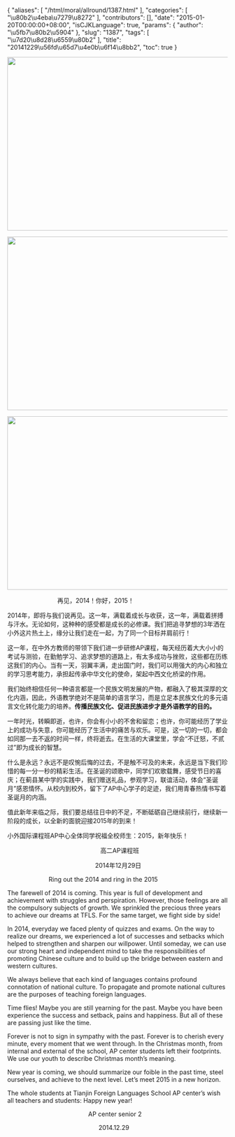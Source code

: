 {
    "aliases": [
        "/html/moral/allround/1387.html"
    ],
    "categories": [
        "\u80b2\u4eba\u7279\u8272"
    ],
    "contributors": [],
    "date": "2015-01-20T00:00:00+08:00",
    "isCJKLanguage": true,
    "params": {
        "author": "\u5fb7\u80b2\u5904"
    },
    "slug": "1387",
    "tags": [
        "\u7d20\u8d28\u6559\u80b2"
    ],
    "title": "20141229\u56fd\u65d7\u4e0b\u6f14\u8bb2",
    "toc": true
}


<img
    src="https://cdn.tfls.online/mirror/full/ddefc64379fc4f836923bdda7f58f6e2d8dd3987.jpg"
    style="display:block;margin-left:auto;margin-right:auto;"
    decoding="async"
    fetchpriority="auto"
    loading="lazy"
    height="397"
    width="600"
/>





<img
    src="https://cdn.tfls.online/mirror/full/2c27aa9b5ad7009023689bdd7ff079dc97e3f518.jpg"
    style="display:block;margin-left:auto;margin-right:auto;"
    decoding="async"
    fetchpriority="auto"
    loading="lazy"
    height="397"
    width="600"
/>





<img
    src="https://cdn.tfls.online/mirror/full/db2423311ba0f14f6a82288c798d30a2e0895e8e.jpg"
    style="display:block;margin-left:auto;margin-right:auto;"
    decoding="async"
    fetchpriority="auto"
    loading="lazy"
    height="397"
    width="600"
/>




  





                             再见，2014！你好，2015！




2014年，即将与我们说再见。这一年，满载着成长与收获，这一年，满载着拼搏与汗水。无论如何，这种种的感受都是成长的必修课。我们把追寻梦想的3年洒在小外这片热土上，缘分让我们走在一起，为了同一个目标并肩前行！




这一年，在中外方教师的带领下我们进一步研修AP课程，每天经历着大大小小的考试与测验，在勤勉学习、追求梦想的道路上，有太多成功与挫败，这些都在历练这我们的内心。当有一天，羽翼丰满，走出国门时，我们可以用强大的内心和独立的学习思考能力，承担起传承中华文化的使命，架起中西文化桥梁的作用。




我们始终相信任何一种语言都是一个民族文明发展的产物，都融入了极其深厚的文化内涵，因此，外语教学绝对不是简单的语言学习，而是立足本民族文化的多元语言文化转化能力的培养。**传播民族文化、促进民族进步才是外语教学的目的。**




一年时光，转瞬即逝，也许，你会有小小的不舍和留恋；也许，你可能经历了学业上的成功与失意，你可能经历了生活中的痛苦与欢乐。可是，这一切的一切，都会如同那一去不返的时间一样，终将逝去。在生活的大课堂里，学会“不迁怒，不贰过”即为成长的智慧。




什么是永远？永远不是叹惋后悔的过去，不是触不可及的未来，永远是当下我们珍惜的每一分一秒的精彩生活。在圣诞的颂歌中，同学们欢歌载舞，感受节日的喜庆；在蓟县某中学的实践中，我们赠送礼品，参观学习，联谊活动，体会“圣诞月”感恩情怀。从校内到校外，留下了AP中心学子的足迹，我们用青春热情书写着圣诞月的内涵。




值此新年来临之际，我们要总结往日中的不足，不断砥砺自己继续前行，继续新一阶段的成长，以全新的面貌迎接2015年的到来！




小外国际课程班AP中心全体同学祝福全校师生：2015，新年快乐！ 









                                                      高二AP课程班 




                                                  
2014年12月29日




  





  





                        Ring out the 2014 and ring
in the 2015




The farewell of 2014 is coming. This year is full of
development and achievement with struggles and perspiration. However, those
feelings are all the compulsory subjects of growth. We sprinkled the precious
three years to achieve our dreams at TFLS. For the same target, we fight side
by side!









In 2014, everyday we faced plenty of quizzes and
exams. On the way to realize our dreams, we experienced a lot of successes and
setbacks which helped to strengthen and sharpen our willpower. Until someday,
we can use our strong heart and independent mind to take the responsibilities
of promoting Chinese culture and to build up the bridge between eastern and
western cultures. 




We always believe that each kind of languages contains
profound connotation of national culture. To propagate and promote national
cultures are the purposes of teaching foreign languages.









Time flies! Maybe you are still yearning for the past.
Maybe you have been experience the success and setback, pains and happiness.
But all of these are passing just like the time.









Forever is not to sign in sympathy with the past.
Forever is to cherish every minute, every moment that we went through. In the
Christmas month, from internal and external of the school, AP center students
left their footprints. We use our youth to describe Christmas month’s meaning.









New year is coming, we should summarize our foible in
the past time, steel ourselves, and achieve to the next level. Let’s meet 2015
in a new horizon. 




The whole students at Tianjin Foreign Languages School
AP center’s wish all teachers and students: Happy new year!




                                              
AP center senior 2 




                                                    
2014.12.29




  





  



